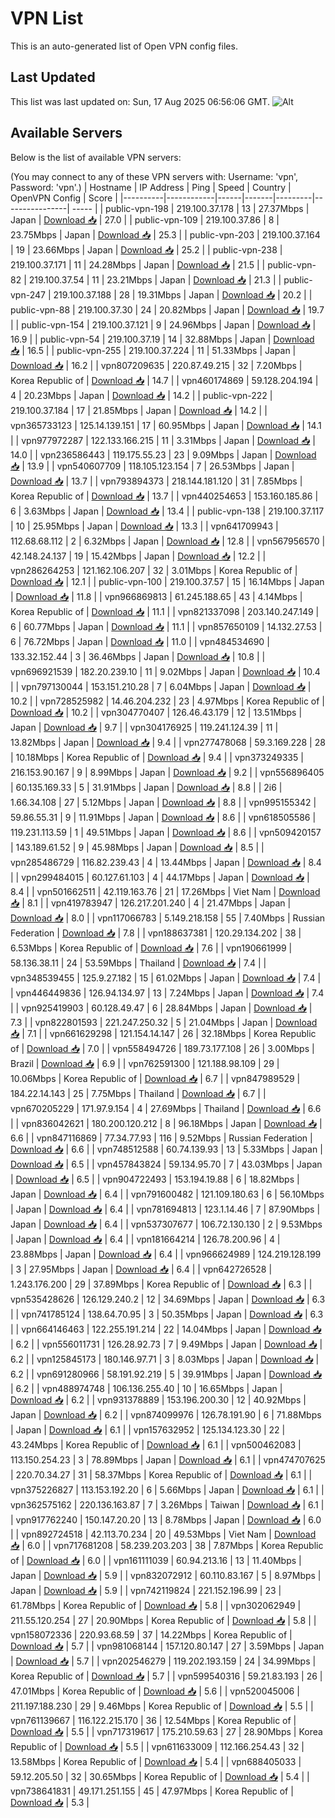 # VPN List

This is an auto-generated list of Open VPN config files.

## Last Updated

This list was last updated on: Sun, 17 Aug 2025 06:56:06 GMT.
![Alt](https://repobeats.axiom.co/api/embed/186b98318ef1479477931607c1ad7d823f12451f.svg "Repobeats analytics image")

## Available Servers

Below is the list of available VPN servers:

(You may connect to any of these VPN servers with: Username: 'vpn', Password: 'vpn'.)
| Hostname | IP Address | Ping | Speed | Country | OpenVPN Config | Score |
|----------|------------|------|-------|---------|----------------| ----- |
| public-vpn-198 | 219.100.37.178 | 13 | 27.37Mbps | Japan | [Download 📥](./configs/server_0_JP.ovpn) | 27.0 |
| public-vpn-109 | 219.100.37.86 | 8 | 23.75Mbps | Japan | [Download 📥](./configs/server_1_JP.ovpn) | 25.3 |
| public-vpn-203 | 219.100.37.164 | 19 | 23.66Mbps | Japan | [Download 📥](./configs/server_2_JP.ovpn) | 25.2 |
| public-vpn-238 | 219.100.37.171 | 11 | 24.28Mbps | Japan | [Download 📥](./configs/server_3_JP.ovpn) | 21.5 |
| public-vpn-82 | 219.100.37.54 | 11 | 23.21Mbps | Japan | [Download 📥](./configs/server_4_JP.ovpn) | 21.3 |
| public-vpn-247 | 219.100.37.188 | 28 | 19.31Mbps | Japan | [Download 📥](./configs/server_5_JP.ovpn) | 20.2 |
| public-vpn-88 | 219.100.37.30 | 24 | 20.82Mbps | Japan | [Download 📥](./configs/server_6_JP.ovpn) | 19.7 |
| public-vpn-154 | 219.100.37.121 | 9 | 24.96Mbps | Japan | [Download 📥](./configs/server_7_JP.ovpn) | 16.9 |
| public-vpn-54 | 219.100.37.19 | 14 | 32.88Mbps | Japan | [Download 📥](./configs/server_8_JP.ovpn) | 16.5 |
| public-vpn-255 | 219.100.37.224 | 11 | 51.33Mbps | Japan | [Download 📥](./configs/server_9_JP.ovpn) | 16.2 |
| vpn807209635 | 220.87.49.215 | 32 | 7.20Mbps | Korea Republic of | [Download 📥](./configs/server_10_KR.ovpn) | 14.7 |
| vpn460174869 | 59.128.204.194 | 4 | 20.23Mbps | Japan | [Download 📥](./configs/server_11_JP.ovpn) | 14.2 |
| public-vpn-222 | 219.100.37.184 | 17 | 21.85Mbps | Japan | [Download 📥](./configs/server_12_JP.ovpn) | 14.2 |
| vpn365733123 | 125.14.139.151 | 17 | 60.95Mbps | Japan | [Download 📥](./configs/server_13_JP.ovpn) | 14.1 |
| vpn977972287 | 122.133.166.215 | 11 | 3.31Mbps | Japan | [Download 📥](./configs/server_14_JP.ovpn) | 14.0 |
| vpn236586443 | 119.175.55.23 | 23 | 9.09Mbps | Japan | [Download 📥](./configs/server_15_JP.ovpn) | 13.9 |
| vpn540607709 | 118.105.123.154 | 7 | 26.53Mbps | Japan | [Download 📥](./configs/server_16_JP.ovpn) | 13.7 |
| vpn793894373 | 218.144.181.120 | 31 | 7.85Mbps | Korea Republic of | [Download 📥](./configs/server_17_KR.ovpn) | 13.7 |
| vpn440254653 | 153.160.185.86 | 6 | 3.63Mbps | Japan | [Download 📥](./configs/server_18_JP.ovpn) | 13.4 |
| public-vpn-138 | 219.100.37.117 | 10 | 25.95Mbps | Japan | [Download 📥](./configs/server_19_JP.ovpn) | 13.3 |
| vpn641709943 | 112.68.68.112 | 2 | 6.32Mbps | Japan | [Download 📥](./configs/server_20_JP.ovpn) | 12.8 |
| vpn567956570 | 42.148.24.137 | 19 | 15.42Mbps | Japan | [Download 📥](./configs/server_21_JP.ovpn) | 12.2 |
| vpn286264253 | 121.162.106.207 | 32 | 3.01Mbps | Korea Republic of | [Download 📥](./configs/server_22_KR.ovpn) | 12.1 |
| public-vpn-100 | 219.100.37.57 | 15 | 16.14Mbps | Japan | [Download 📥](./configs/server_23_JP.ovpn) | 11.8 |
| vpn966869813 | 61.245.188.65 | 43 | 4.14Mbps | Korea Republic of | [Download 📥](./configs/server_24_KR.ovpn) | 11.1 |
| vpn821337098 | 203.140.247.149 | 6 | 60.77Mbps | Japan | [Download 📥](./configs/server_25_JP.ovpn) | 11.1 |
| vpn857650109 | 14.132.27.53 | 6 | 76.72Mbps | Japan | [Download 📥](./configs/server_26_JP.ovpn) | 11.0 |
| vpn484534690 | 133.32.152.44 | 3 | 36.46Mbps | Japan | [Download 📥](./configs/server_27_JP.ovpn) | 10.8 |
| vpn696921539 | 182.20.239.10 | 11 | 9.02Mbps | Japan | [Download 📥](./configs/server_28_JP.ovpn) | 10.4 |
| vpn797130044 | 153.151.210.28 | 7 | 6.04Mbps | Japan | [Download 📥](./configs/server_29_JP.ovpn) | 10.2 |
| vpn728525982 | 14.46.204.232 | 23 | 4.97Mbps | Korea Republic of | [Download 📥](./configs/server_30_KR.ovpn) | 10.2 |
| vpn304770407 | 126.46.43.179 | 12 | 13.51Mbps | Japan | [Download 📥](./configs/server_31_JP.ovpn) | 9.7 |
| vpn304176925 | 119.241.124.39 | 11 | 13.82Mbps | Japan | [Download 📥](./configs/server_32_JP.ovpn) | 9.4 |
| vpn277478068 | 59.3.169.228 | 28 | 10.18Mbps | Korea Republic of | [Download 📥](./configs/server_33_KR.ovpn) | 9.4 |
| vpn373249335 | 216.153.90.167 | 9 | 8.99Mbps | Japan | [Download 📥](./configs/server_34_JP.ovpn) | 9.2 |
| vpn556896405 | 60.135.169.33 | 5 | 31.91Mbps | Japan | [Download 📥](./configs/server_35_JP.ovpn) | 8.8 |
| 2i6 | 1.66.34.108 | 27 | 5.12Mbps | Japan | [Download 📥](./configs/server_36_JP.ovpn) | 8.8 |
| vpn995155342 | 59.86.55.31 | 9 | 11.91Mbps | Japan | [Download 📥](./configs/server_37_JP.ovpn) | 8.6 |
| vpn618505586 | 119.231.113.59 | 1 | 49.51Mbps | Japan | [Download 📥](./configs/server_38_JP.ovpn) | 8.6 |
| vpn509420157 | 143.189.61.52 | 9 | 45.98Mbps | Japan | [Download 📥](./configs/server_39_JP.ovpn) | 8.5 |
| vpn285486729 | 116.82.239.43 | 4 | 13.44Mbps | Japan | [Download 📥](./configs/server_40_JP.ovpn) | 8.4 |
| vpn299484015 | 60.127.61.103 | 4 | 44.17Mbps | Japan | [Download 📥](./configs/server_41_JP.ovpn) | 8.4 |
| vpn501662511 | 42.119.163.76 | 21 | 17.26Mbps | Viet Nam | [Download 📥](./configs/server_42_VN.ovpn) | 8.1 |
| vpn419783947 | 126.217.201.240 | 4 | 21.47Mbps | Japan | [Download 📥](./configs/server_43_JP.ovpn) | 8.0 |
| vpn117066783 | 5.149.218.158 | 55 | 7.40Mbps | Russian Federation | [Download 📥](./configs/server_44_RU.ovpn) | 7.8 |
| vpn188637381 | 120.29.134.202 | 38 | 6.53Mbps | Korea Republic of | [Download 📥](./configs/server_45_KR.ovpn) | 7.6 |
| vpn190661999 | 58.136.38.11 | 24 | 53.59Mbps | Thailand | [Download 📥](./configs/server_46_TH.ovpn) | 7.4 |
| vpn348539455 | 125.9.27.182 | 15 | 61.02Mbps | Japan | [Download 📥](./configs/server_47_JP.ovpn) | 7.4 |
| vpn446449836 | 126.94.134.97 | 13 | 7.24Mbps | Japan | [Download 📥](./configs/server_48_JP.ovpn) | 7.4 |
| vpn925419903 | 60.128.49.47 | 6 | 28.84Mbps | Japan | [Download 📥](./configs/server_49_JP.ovpn) | 7.3 |
| vpn822801593 | 221.247.250.32 | 5 | 21.04Mbps | Japan | [Download 📥](./configs/server_50_JP.ovpn) | 7.1 |
| vpn661629298 | 121.154.14.147 | 26 | 32.18Mbps | Korea Republic of | [Download 📥](./configs/server_51_KR.ovpn) | 7.0 |
| vpn558494726 | 189.73.177.108 | 26 | 3.00Mbps | Brazil | [Download 📥](./configs/server_52_BR.ovpn) | 6.9 |
| vpn762591300 | 121.188.98.109 | 29 | 10.06Mbps | Korea Republic of | [Download 📥](./configs/server_53_KR.ovpn) | 6.7 |
| vpn847989529 | 184.22.14.143 | 25 | 7.75Mbps | Thailand | [Download 📥](./configs/server_54_TH.ovpn) | 6.7 |
| vpn670205229 | 171.97.9.154 | 4 | 27.69Mbps | Thailand | [Download 📥](./configs/server_55_TH.ovpn) | 6.6 |
| vpn836042621 | 180.200.120.212 | 8 | 96.18Mbps | Japan | [Download 📥](./configs/server_56_JP.ovpn) | 6.6 |
| vpn847116869 | 77.34.77.93 | 116 | 9.52Mbps | Russian Federation | [Download 📥](./configs/server_57_RU.ovpn) | 6.6 |
| vpn748512588 | 60.74.139.93 | 13 | 5.33Mbps | Japan | [Download 📥](./configs/server_58_JP.ovpn) | 6.5 |
| vpn457843824 | 59.134.95.70 | 7 | 43.03Mbps | Japan | [Download 📥](./configs/server_59_JP.ovpn) | 6.5 |
| vpn904722493 | 153.194.19.88 | 6 | 18.82Mbps | Japan | [Download 📥](./configs/server_60_JP.ovpn) | 6.4 |
| vpn791600482 | 121.109.180.63 | 6 | 56.10Mbps | Japan | [Download 📥](./configs/server_61_JP.ovpn) | 6.4 |
| vpn781694813 | 123.1.14.46 | 7 | 87.90Mbps | Japan | [Download 📥](./configs/server_62_JP.ovpn) | 6.4 |
| vpn537307677 | 106.72.130.130 | 2 | 9.53Mbps | Japan | [Download 📥](./configs/server_63_JP.ovpn) | 6.4 |
| vpn181664214 | 126.78.200.96 | 4 | 23.88Mbps | Japan | [Download 📥](./configs/server_64_JP.ovpn) | 6.4 |
| vpn966624989 | 124.219.128.199 | 3 | 27.95Mbps | Japan | [Download 📥](./configs/server_65_JP.ovpn) | 6.4 |
| vpn642726528 | 1.243.176.200 | 29 | 37.89Mbps | Korea Republic of | [Download 📥](./configs/server_66_KR.ovpn) | 6.3 |
| vpn535428626 | 126.129.240.2 | 12 | 34.69Mbps | Japan | [Download 📥](./configs/server_67_JP.ovpn) | 6.3 |
| vpn741785124 | 138.64.70.95 | 3 | 50.35Mbps | Japan | [Download 📥](./configs/server_68_JP.ovpn) | 6.3 |
| vpn664146463 | 122.255.191.214 | 22 | 14.04Mbps | Japan | [Download 📥](./configs/server_69_JP.ovpn) | 6.2 |
| vpn556011731 | 126.28.92.73 | 7 | 9.49Mbps | Japan | [Download 📥](./configs/server_70_JP.ovpn) | 6.2 |
| vpn125845173 | 180.146.97.71 | 3 | 8.03Mbps | Japan | [Download 📥](./configs/server_71_JP.ovpn) | 6.2 |
| vpn691280966 | 58.191.92.219 | 5 | 39.91Mbps | Japan | [Download 📥](./configs/server_72_JP.ovpn) | 6.2 |
| vpn488974748 | 106.136.255.40 | 10 | 16.65Mbps | Japan | [Download 📥](./configs/server_73_JP.ovpn) | 6.2 |
| vpn931378889 | 153.196.200.30 | 12 | 40.92Mbps | Japan | [Download 📥](./configs/server_74_JP.ovpn) | 6.2 |
| vpn874099976 | 126.78.191.90 | 6 | 71.88Mbps | Japan | [Download 📥](./configs/server_75_JP.ovpn) | 6.1 |
| vpn157632952 | 125.134.123.30 | 22 | 43.24Mbps | Korea Republic of | [Download 📥](./configs/server_76_KR.ovpn) | 6.1 |
| vpn500462083 | 113.150.254.23 | 3 | 78.89Mbps | Japan | [Download 📥](./configs/server_77_JP.ovpn) | 6.1 |
| vpn474707625 | 220.70.34.27 | 31 | 58.37Mbps | Korea Republic of | [Download 📥](./configs/server_78_KR.ovpn) | 6.1 |
| vpn375226827 | 113.153.192.20 | 6 | 5.66Mbps | Japan | [Download 📥](./configs/server_79_JP.ovpn) | 6.1 |
| vpn362575162 | 220.136.163.87 | 7 | 3.26Mbps | Taiwan | [Download 📥](./configs/server_80_TW.ovpn) | 6.1 |
| vpn917762240 | 150.147.20.20 | 13 | 8.78Mbps | Japan | [Download 📥](./configs/server_81_JP.ovpn) | 6.0 |
| vpn892724518 | 42.113.70.234 | 20 | 49.53Mbps | Viet Nam | [Download 📥](./configs/server_82_VN.ovpn) | 6.0 |
| vpn717681208 | 58.239.203.203 | 38 | 7.87Mbps | Korea Republic of | [Download 📥](./configs/server_83_KR.ovpn) | 6.0 |
| vpn161111039 | 60.94.213.16 | 13 | 11.40Mbps | Japan | [Download 📥](./configs/server_84_JP.ovpn) | 5.9 |
| vpn832072912 | 60.110.83.167 | 5 | 8.97Mbps | Japan | [Download 📥](./configs/server_85_JP.ovpn) | 5.9 |
| vpn742119824 | 221.152.196.99 | 23 | 61.78Mbps | Korea Republic of | [Download 📥](./configs/server_86_KR.ovpn) | 5.8 |
| vpn302062949 | 211.55.120.254 | 27 | 20.90Mbps | Korea Republic of | [Download 📥](./configs/server_87_KR.ovpn) | 5.8 |
| vpn158072336 | 220.93.68.59 | 37 | 14.22Mbps | Korea Republic of | [Download 📥](./configs/server_88_KR.ovpn) | 5.7 |
| vpn981068144 | 157.120.80.147 | 27 | 3.59Mbps | Japan | [Download 📥](./configs/server_89_JP.ovpn) | 5.7 |
| vpn202546279 | 119.202.193.159 | 24 | 34.99Mbps | Korea Republic of | [Download 📥](./configs/server_90_KR.ovpn) | 5.7 |
| vpn599540316 | 59.21.83.193 | 26 | 47.01Mbps | Korea Republic of | [Download 📥](./configs/server_91_KR.ovpn) | 5.6 |
| vpn520045006 | 211.197.188.230 | 29 | 9.46Mbps | Korea Republic of | [Download 📥](./configs/server_92_KR.ovpn) | 5.5 |
| vpn761139667 | 116.122.215.170 | 36 | 12.54Mbps | Korea Republic of | [Download 📥](./configs/server_93_KR.ovpn) | 5.5 |
| vpn717319617 | 175.210.59.63 | 27 | 28.90Mbps | Korea Republic of | [Download 📥](./configs/server_94_KR.ovpn) | 5.5 |
| vpn611633009 | 112.166.254.43 | 32 | 13.58Mbps | Korea Republic of | [Download 📥](./configs/server_95_KR.ovpn) | 5.4 |
| vpn688405033 | 59.12.205.50 | 32 | 30.65Mbps | Korea Republic of | [Download 📥](./configs/server_96_KR.ovpn) | 5.4 |
| vpn738641831 | 49.171.251.155 | 45 | 47.97Mbps | Korea Republic of | [Download 📥](./configs/server_97_KR.ovpn) | 5.3 |
